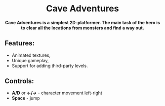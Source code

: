 <h1 align="center">Cave Adventures</h1>
<h4 align="center">Cave Adventures is a simplest 2D-platformer. The main task of the hero is to clear all the locations from monsters and find a way out.</h4>

## Features:
- Animated textures,
- Unique gameplay,
- Support for adding third-party levels.
  
## Controls:
- **A/D** or **←/→** - character movement left-right
- **Space** - jump
